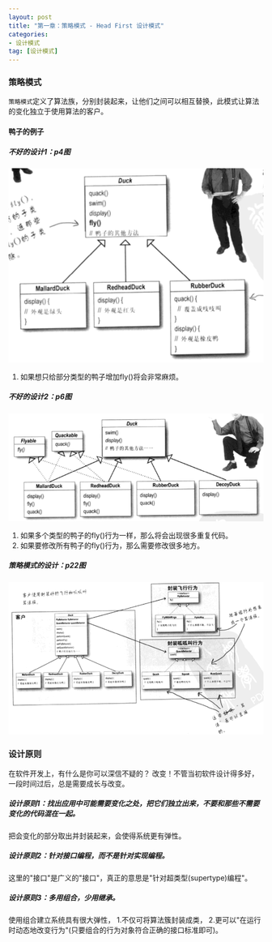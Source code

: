 ```yaml
---
layout: post
title: "第一章：策略模式 - Head First 设计模式"
categories:
- 设计模式
tag: [设计模式]
---
```


### 策略模式

`策略模式`定义了算法族，分别封装起来，让他们之间可以相互替换，此模式让算法的变化独立于使用算法的客户。

#### 鸭子的例子

##### 不好的设计1：p4图

![p4图](/images/design-pattern/p4.png)

1. 如果想只给部分类型的鸭子增加fly()将会非常麻烦。

##### 不好的设计2：p6图

![p6图](/images/design-pattern/p6.png)

1. 如果多个类型的鸭子的fly()行为一样，那么将会出现很多重复代码。
2. 如果要修改所有鸭子的fly()行为，那么需要修改很多地方。

##### 策略模式的设计：p22图

![p22图](/images/design-pattern/p22.png)

### 设计原则

在软件开发上，有什么是你可以深信不疑的？
改变！不管当初软件设计得多好，一段时间过后，总是需要成长与改变。

##### 设计原则1：找出应用中可能需要变化之处，把它们独立出来，不要和那些不需要变化的代码混在一起。

把会变化的部分取出并封装起来，会使得系统更有弹性。

##### 设计原则2：针对接口编程，而不是针对实现编程。

这里的"接口"是广义的"接口"，真正的意思是"针对超类型(supertype)编程"。

##### 设计原则3：多用组合，少用继承。

使用组合建立系统具有很大弹性， 
1.不仅可将算法簇封装成类，
2.更可以"在运行时动态地改变行为"(只要组合的行为对象符合正确的接口标准即可)。




